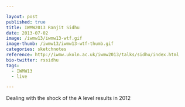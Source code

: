 ```yaml
---

layout: post
published: true
title: IWMW2013 Ranjit Sidhu
date: 2013-07-02
image: /iwmw13/iwmw13-wtf.gif
image-thumb: /iwmw13/iwmw13-wtf-thumb.gif
categories: sketchnotes
reference: http://iwmw.ukoln.ac.uk/iwmw2013/talks/sidhu/index.html
bio-twitter: rssidhu
tags:
  - IWMW13
  - live

---
```


Dealing with the shock of the A level results in 2012